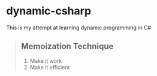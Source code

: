 # dynamic-csharp
 This is my attempt at learning dynamic programming in C#

> ## Memoization Technique
> 1. Make it work
> 2. Make it efficient
